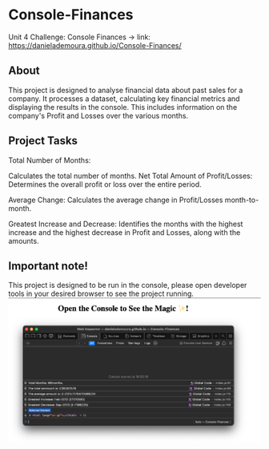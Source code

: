 # Console-Finances
Unit 4 Challenge: Console Finances -> link: https://danielademoura.github.io/Console-Finances/

## About
This project is designed to analyse financial data about past sales for a company. It processes a dataset, calculating key financial metrics and displaying the results in the console. This includes information on the company's Profit and Losses over the various months.

## Project Tasks
Total Number of Months:

Calculates the total number of months.
Net Total Amount of Profit/Losses:
Determines the overall profit or loss over the entire period.

Average Change: Calculates the average change in Profit/Losses month-to-month.

Greatest Increase and Decrease: Identifies the months with the highest increase and the highest decrease in Profit and Losses, along with the amounts.


## Important note!
This project is designed to be run in the console, please open developer tools in your desired browser to see the project running.
![screenshot of dev tools in browser](<readme_img/Screenshot 2023-11-16 at 16.54.23.png>)